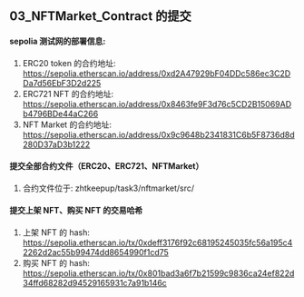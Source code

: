 ## 03_NFTMarket_Contract 的提交

#### sepolia 测试网的部署信息:

1. ERC20 token 的合约地址: https://sepolia.etherscan.io/address/0xd2A47929bF04DDc586ec3C2DDa7d56EbF3D2d225
2. ERC721 NFT 的合约地址: https://sepolia.etherscan.io/address/0x8463fe9F3d76c5CD2B15069ADb4796BDe44aC266
3. NFT Market 的合约地址: https://sepolia.etherscan.io/address/0x9c9648b2341831C6b5F8736d8d280D37aD3b1222

#### 提交全部合约文件（ERC20、ERC721、NFTMarket）

1. 合约文件位于: zhtkeepup/task3/nftmarket/src/

#### 提交上架 NFT、购买 NFT 的交易哈希

1. 上架 NFT 的 hash: https://sepolia.etherscan.io/tx/0xdeff3176f92c68195245035fc56a195c42262d2ac55b99474dd8654990f1cd75
2. 购买 NFT 的 hash: https://sepolia.etherscan.io/tx/0x801bad3a6f7b21599c9836ca24ef822d34ffd68282d94529165931c7a91b146c

